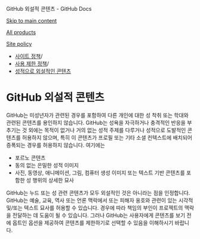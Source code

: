 GitHub 외설적 콘텐츠 - GitHub Docs

[Skip to main content](#main-content)

[All products](/ko)

[Site policy](/site-policy)

* [사이트 정책](/ko/site-policy)/
* [사용 제한 정책](/ko/site-policy/acceptable-use-policies)/
* [성적으로 외설적인 콘텐츠](/ko/site-policy/acceptable-use-policies/github-sexually-obscene-content)

GitHub 외설적 콘텐츠
==========

GitHub는 미성년자가 관련된 경우를 포함하여 다른 개인에 대한 성 착취 또는 학대와 관련된 콘텐츠를 용인하지 않습니다. GitHub는 성욕을 자극하거나 충격적인 반응을 부추기는 것 외에는 목적이 없거나 거의 없는 성적 주제를 다루거나 성적으로 도발적인 콘텐츠를 허용하지 않으며, 특히 이 콘텐츠가 프로필 또는 기타 소셜 컨텍스트에 배치되어 증폭되는 경우를 허용하지 않습니다. 여기에는

* 포르노 콘텐츠
* 동의 없는 은밀한 성적 이미지
* 사진, 동영상, 애니메이션, 그림, 컴퓨터 생성 이미지 또는 텍스트 기반 콘텐츠를 포함한 성 행위의 상세한 묘사

GitHub는 누드 또는 성 관련 콘텐츠가 모두 외설적인 것은 아니라는 점을 인정합니다. GitHub는 예술, 교육, 역사 또는 언론 맥락에서 또는 피해자 옹호와 관련이 있는 시각적 및/또는 텍스트 묘사를 허용할 수 있습니다. 경우에 따라 책임의 부인이 프로젝트의 맥락을 전달하는 데 도움이 될 수 있습니다. 그러나 GitHub는 사용자에게 콘텐츠를 보기 전에 옵트인 옵션을 제공하여 콘텐츠를 제한하기로 선택할 수 있음을 이해하시기 바랍니다.
